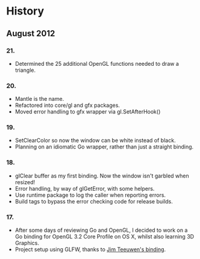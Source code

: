 # History

## August 2012

### 21.

* Determined the 25 additional OpenGL functions needed to draw a triangle.

### 20.

* Mantle is the name.
* Refactored into core/gl and gfx packages.
* Moved error handling to gfx wrapper via gl.SetAfterHook()

### 19.

* SetClearColor so now the window can be white instead of black.
* Planning on an idiomatic Go wrapper, rather than just a straight binding.

### 18.

* glClear buffer as my first binding. Now the window isn't garbled when resized!
* Error handling, by way of glGetError, with some helpers.
* Use runtime package to log the caller when reporting errors.
* Build tags to bypass the error checking code for release builds.

### 17.

* After some days of reviewing Go and OpenGL, I decided to work on a Go binding for OpenGL 3.2 Core Profile on OS X, whilst also learning 3D Graphics.
* Project setup using GLFW, thanks to [Jim Teeuwen's binding](http://go.pkgdoc.org/github.com/jteeuwen/glfw).
